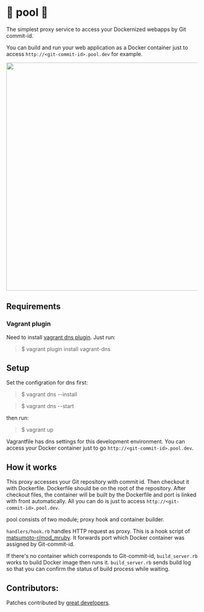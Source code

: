 🐳 pool 🐳
===

The simplest proxy service to access your Dockernized webapps by Git commit-id.

You can build and run your web application as a Docker container just to access
`http://<git-commit-id>.pool.dev` for example.

<p align="center">
<img src="https://raw.githubusercontent.com/wiki/mookjp/pool/images/architecture.png" width="600"/>
</p>


## Requirements

### Vagrant plugin

Need to install [vagrant dns plugin](https://github.com/BerlinVagrant/vagrant-dns). Just run:

> $ vagrant plugin install vagrant-dns

## Setup

Set the configration for dns first:

> $ vagrant dns --install

> $ vagrant dns --start

then run:

> $ vagrant up

Vagrantfile has dns settings for this development environment.
You can access your Docker container just to go `http://<git-commit-id>.pool.dev`.

## How it works

This proxy accesses your Git repository with commit id.
Then checkout it with Dockerfile. Dockerfile should be on the root of the
repository. After checkout files, the container will be built by the Dockerfile
and port is linked with front automatically. All you can do is just to access
`http://<git-commit-id>.pool.dev`.

pool consists of two module; proxy hook and container builder.

`handlers/hook.rb` handles HTTP request as proxy. This is a hook script of
[matsumoto-r/mod_mruby](https://github.com/matsumoto-r/mod_mruby).
It forwards port which Docker container was assigned by Git-commit-id.

If there's no container which corresponds to Git-commit-id, `build_server.rb` works to
build Docker image then runs it.
`build_server.rb` sends build log so that you can confirm the status of build process
while waiting.

## Contributors:

Patches contributed by [great developers](https://github.com/mookjp/pool/contributors).

